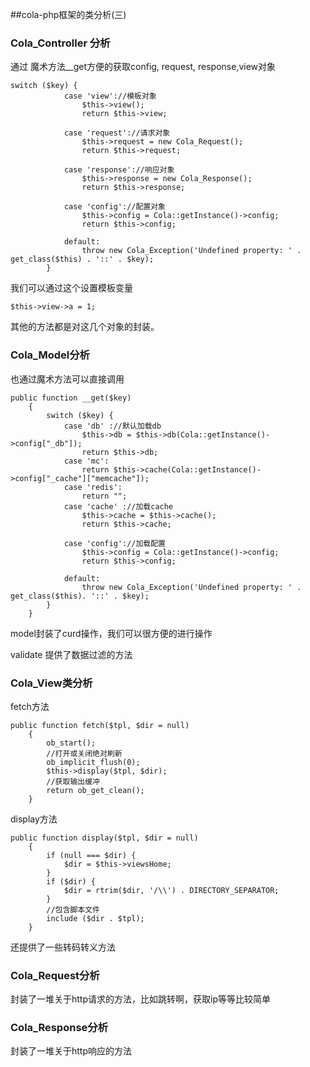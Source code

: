 ##cola-php框架的类分析(三)


### Cola_Controller 分析

通过 魔术方法__get方便的获取config, request, response,view对象
```
switch ($key) {
            case 'view'://模板对象
                $this->view();
                return $this->view;

            case 'request'://请求对象
                $this->request = new Cola_Request();
                return $this->request;

            case 'response'://响应对象
                $this->response = new Cola_Response();
                return $this->response;

            case 'config'://配置对象
                $this->config = Cola::getInstance()->config;
                return $this->config;

            default:
                throw new Cola_Exception('Undefined property: ' . get_class($this) . '::' . $key);
        }
```
我们可以通过这个设置模板变量

	$this->view->a = 1;

其他的方法都是对这几个对象的封装。

### Cola_Model分析

也通过魔术方法可以直接调用
```
public function __get($key)
    {
        switch ($key) {
            case 'db' ://默认加载db
      			$this->db = $this->db(Cola::getInstance()->config["_db"]);
                return $this->db;
            case 'mc':
            	return $this->cache(Cola::getInstance()->config["_cache"]["memcache"]);
            case 'redis':
            	return "";
            case 'cache' ://加载cache
                $this->cache = $this->cache();
                return $this->cache;

            case 'config'://加载配置
                $this->config = Cola::getInstance()->config;
                return $this->config;

            default:
                throw new Cola_Exception('Undefined property: ' . get_class($this). '::' . $key);
        }
    }
```

model封装了curd操作，我们可以很方便的进行操作

validate 提供了数据过滤的方法


### Cola_View类分析


fetch方法
```
public function fetch($tpl, $dir = null)
    {
        ob_start();
        //打开或关闭绝对刷新
        ob_implicit_flush(0);
        $this->display($tpl, $dir);
        //获取输出缓冲
        return ob_get_clean();
    }
```
display方法

```
public function display($tpl, $dir = null)
    {
        if (null === $dir) {
            $dir = $this->viewsHome;
        }
        if ($dir) {
            $dir = rtrim($dir, '/\\') . DIRECTORY_SEPARATOR;
        }
        //包含脚本文件
        include ($dir . $tpl);
    }
```
还提供了一些转码转义方法


### Cola_Request分析

封装了一堆关于http请求的方法，比如跳转啊，获取ip等等比较简单

### Cola_Response分析

封装了一堆关于http响应的方法
